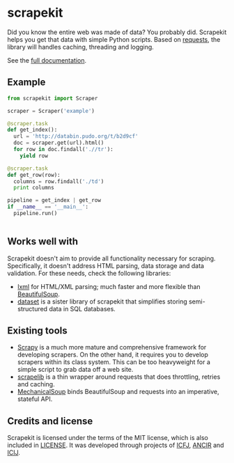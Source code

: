 # scrapekit

Did you know the entire web was made of data? You probably did.
Scrapekit helps you get that data with simple Python scripts. Based on
[requests](http://docs.python-requests.org/), the library will handles
caching, threading and logging.

See the [full documentation](http://scrapekit.readthedocs.org/).

## Example

```python
from scrapekit import Scraper

scraper = Scraper('example')

@scraper.task
def get_index():
  url = 'http://databin.pudo.org/t/b2d9cf'
  doc = scraper.get(url).html()
  for row in doc.findall('.//tr'):
    yield row

@scraper.task
def get_row(row):
  columns = row.findall('./td')
  print columns

pipeline = get_index | get_row
if __name__ == '__main__':
  pipeline.run()
  
```

## Works well with

Scrapekit doesn't aim to provide all functionality necessary for
scraping. Specifically, it doesn't address HTML parsing, data storage
and data validation. For these needs, check the following libraries:

* [lxml](http://lxml.de/) for HTML/XML parsing; much faster and more 
  flexible than [BeautifulSoup](http://www.crummy.com/software/BeautifulSoup/).
* [dataset](http://dataset.rtfd.org) is a sister library of scrapekit
  that simplifies storing semi-structured data in SQL databases.

## Existing tools

* [Scrapy](http://scrapy.org/) is a much more mature and comprehensive
  framework for developing scrapers. On the other hand, it requires you to
  develop scrapers within its class system. This can be too heavyweight
  for a simple script to grab data off a web site.
* [scrapelib](http://scrapelib.readthedocs.org/) is a thin wrapper
  around requests that does throttling, retries and caching.
* [MechanicalSoup](https://github.com/hickford/MechanicalSoup) binds 
  BeautifulSoup and requests into an imperative, stateful API.

## Credits and license

Scrapekit is licensed under the terms of the MIT license, which is also
included in [LICENSE](LICENSE). It was developed through projects of
[ICFJ](http://icfj.org), [ANCIR](http://investigativecenters.org) and
[ICIJ](http://icij.org).

